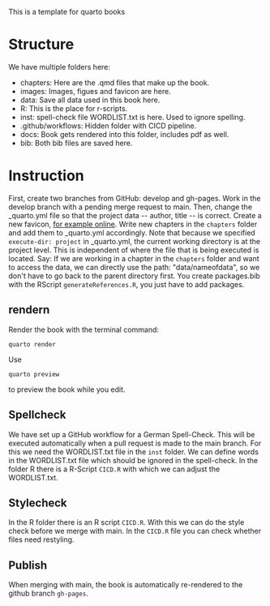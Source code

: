 This is a template for quarto books

# Structure

We have multiple folders here: 

- chapters: Here are the .qmd files that make up the book.
- images: Images, figues and favicon are here.
- data: Save all data used in this book here.
- R: This is the place for r-scripts.
- inst: spell-check file WORDLIST.txt is here. Used to ignore spelling.
- .github/workflows: Hidden folder with CICD pipeline.
- docs: Book gets rendered into this folder, includes pdf as well.
- bib: Both bib files are saved here.
  
  
  
# Instruction

First, create two branches from GitHub: develop and gh-pages.
Work in the develop branch with a pending merge request to main.
Then, change the _quarto.yml file so that the project data -- author, title -- is correct.
Create a new favicon, [for example online](https://favicon.io/favicon-generator/). 
Write new chapters in the `chapters` folder and add them to _quarto.yml accordingly. 
Note that because we specified `execute-dir: project` in _quarto.yml, the current working directory is at the project level. 
This is independent of where the file that is being executed is located. 
Say: If we are working in a chapter in the `chapters` folder and want to access the data, we can directly use the path: "data/nameofdata", so we don't have to go back to the parent directory first.
You create packages.bib with the RScript `generateReferences.R`, you just have to add packages.

## rendern
Render the book with the terminal command:

`quarto render`


Use

`quarto preview`

to preview the book while you edit.


## Spellcheck
We have set up a GitHub workflow for a German Spell-Check. 
This will be executed automatically when a pull request is made to the main branch. 
For this we need the WORDLIST.txt file in the `inst` folder.
We can define words in the WORDLIST.txt file which should be ignored in the spell-check. 
In the folder R there is a R-Script `CICD.R` with which we can adjust the WORDLIST.txt.


## Stylecheck
In the R folder there is an R script `CICD.R`. 
With this we can do the style check before we merge with main.
In the `CICD.R` file you can check whether files need restyling.

## Publish
When merging with main, the book is automatically re-rendered to the github branch `gh-pages`. 
